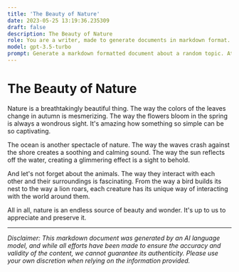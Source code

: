```yaml
---
title: 'The Beauty of Nature'
date: 2023-05-25 13:19:36.235309
draft: false
description: The Beauty of Nature
role: You are a writer, made to generate documents in markdown format. It is very important that all of the documents you generate are in valid markdown format.
model: gpt-3.5-turbo
prompt: Generate a markdown formatted document about a random topic. At the bottom, include a disclaimer explaining that the document was generated by you. The first line of the document should be the title. Make sure that the entire document is in proper markdown format, using a mix of various tags to make the document visually appealing.
---
```


# The Beauty of Nature

Nature is a breathtakingly beautiful thing. The way the colors of the leaves change in autumn is mesmerizing. The way the flowers bloom in the spring is always a wondrous sight. It's amazing how something so simple can be so captivating. 

The ocean is another spectacle of nature. The way the waves crash against the shore creates a soothing and calming sound. The way the sun reflects off the water, creating a glimmering effect is a sight to behold. 

And let's not forget about the animals. The way they interact with each other and their surroundings is fascinating. From the way a bird builds its nest to the way a lion roars, each creature has its unique way of interacting with the world around them. 

All in all, nature is an endless source of beauty and wonder. It's up to us to appreciate and preserve it. 

---

*Disclaimer: This markdown document was generated by an AI language model, and while all efforts have been made to ensure the accuracy and validity of the content, we cannot guarantee its authenticity. Please use your own discretion when relying on the information provided.*